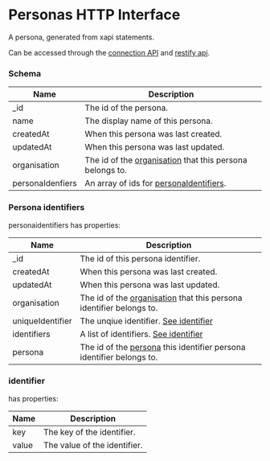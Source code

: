 ---
---

# Personas HTTP Interface

A persona, generated from xapi statements. 

Can be accessed through the [connection API](/http-connection) and [restify api](/http-models).

### Schema

Name | Description 
--- | ---
_id | The id of the persona.
name | The display name of this persona.
createdAt | When this persona was last created.
updatedAt | When this persona was last updated.
organisation | The id of the [organisation](#http-organisations) that this persona belongs to.
personaIdenfiers | An array of ids for [personaIdentifiers](#persona-identifiers).

### Persona identifiers

personaidentifiers has properties: 

Name | Description
--- | ---
_id | The id of this persona identifier.
createdAt | When this persona was last created.
updatedAt | When this persona was last updated.
organisation | The id of the [organisation](/http-organisations) that this persona identifier belongs to.
uniqueIdentifier | The unqiue identifier. [See identifier](#identifier)
identifiers | A list of identifiers. [See identifier](#identifier)
persona | The id of the [persona](/http-persona) this identifier persona identifier belongs to.

### identifier

has properties:

Name | Description
--- | ---
key | The key of the identifier.
value | The value of the identifier.


